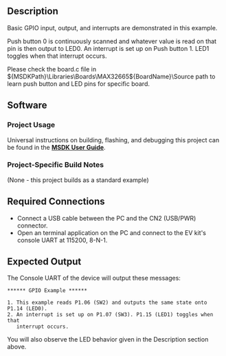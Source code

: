 ## Description

Basic GPIO input, output, and interrupts are demonstrated in this example.

Push button 0 is continuously scanned and whatever value is read on that pin is then output to LED0.  An interrupt is set up on Push button 1. LED1 toggles when that interrupt occurs.

Please check the board.c file in ${MSDKPath}\Libraries\Boards\MAX32665\${BoardName}\Source path to learn push button and LED pins for specific board.



## Software

### Project Usage

Universal instructions on building, flashing, and debugging this project can be found in the **[MSDK User Guide](https://analog-devices-msdk.github.io/msdk/USERGUIDE/)**.

### Project-Specific Build Notes

(None - this project builds as a standard example)

## Required Connections

-   Connect a USB cable between the PC and the CN2 (USB/PWR) connector.
-   Open an terminal application on the PC and connect to the EV kit's console UART at 115200, 8-N-1.

## Expected Output

The Console UART of the device will output these messages:

```
****** GPIO Example ******

1. This example reads P1.06 (SW2) and outputs the same state onto P1.14 (LED0).
2. An interrupt is set up on P1.07 (SW3). P1.15 (LED1) toggles when that
   interrupt occurs.
```

You will also observe the LED behavior given in the Description section above.